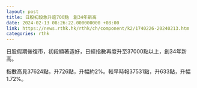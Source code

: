 ```yaml
---
layout: post
title: 日股初段急升逾700點　創34年新高
date: 2024-02-13 08:26:22.000000000 +08:00
link: https://news.rthk.hk/rthk/ch/component/k2/1740226-20240213.htm
categories: rthk
---
```


日股假期後復市，初段顯著造好，日經指數再度升至37000點以上，創34年新高。

指數高見37624點，升726點，升幅約2%。較早時報37531點，升633點，升幅1.72%。
